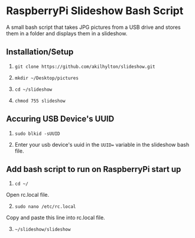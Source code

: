# RaspberryPi Slideshow Bash Script

A small bash script that takes JPG pictures from a USB drive and stores them in
a folder and displays them in a slideshow. 


## Installation/Setup

1. `git clone https://github.com/akilhylton/slideshow.git`

2. `mkdir ~/Desktop/pictures`

3. `cd ~/slideshow`

4. `chmod 755 slideshow`


## Accuring USB Device's UUID

1. `sudo blkid -sUUID`

2. Enter your usb device's uuid in the `UUID=` variable in the slideshow bash file.  


## Add bash script to run on RaspberryPi start up

1. `cd ~/`

Open rc.local file.

2. `sudo nano /etc/rc.local`

Copy and paste this line into rc.local file.

3. `~/slideshow/slideshow`
